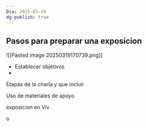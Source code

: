 ```yaml
---
Dia: 2025-03-19
dg-publish: true
---
```

## Pasos para preparar una exposicion
![[Pasted image 20250319170739.png]]

- Establecer objetivos
-  

Etapas de la charla y que incluir 

Uso de materiales de apoyo

exposicion en Viv


o